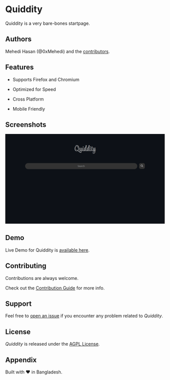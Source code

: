 <!-- cspell:words Mehedi Hasan nytly startpage -->

# Quiddity

Quiddity is a very bare-bones startpage.

## Authors

Mehedi Hasan (@0xMehedi) and the [contributors](https://github.com/0xMehedi/quiddity/graphs/contributors).

## Features

- Supports Firefox and Chromium

- Optimized for Speed

- Cross Platform

- Mobile Friendly

## Screenshots

![Quiddity](./assets/img/quiddity.png "Quiddity")

## Demo

Live Demo for Quiddity is [available here](https://0xMehedi.github.io/quiddity/).

## Contributing

Contributions are always welcome.

Check out the [Contribution Guide](./CONTRIBUTING.md) for more info.

## Support

Feel free to [open an issue](https://github.com/0xMehedi/quiddity/issues/new/choose) if you encounter any problem related to _Quiddity_.

## License

_Quiddity_ is released under the [AGPL License](./LICENSE).

## Appendix

Built with :heart: in Bangladesh.
